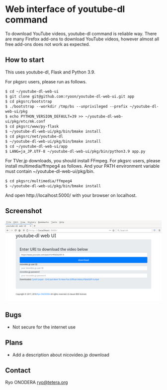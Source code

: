 # Web interface of youtube-dl command

To download YouTube videos, youtube-dl command is reliable way.
There are many Firefox add-ons to download YouTube videos,
however almost all free add-ons does not work as expected.

## How to start
This uses youtube-dl, Flask and Python 3.9.

For pkgsrc users, please run as follows.

```
$ cd ~/youtube-dl-web-ui
$ git clone git@github.com:ryoon/youtube-dl-web-ui.git app
$ cd pkgsrc/bootstrap
$ ./bootstrap --workdir /tmp/bs --unprivileged --prefix ~/youtube-dl-web-ui/pkg
$ echo PYTHON_VERSION_DEFAULT=39 >> ~/youtube-dl-web-ui/pkg/etc/mk.conf
$ cd pkgsrc/www/py-flask
$ ~/youtube-dl-web-ui/pkg/bin/bmake install
$ cd pkgsrc/net/youtube-dl
$ ~/youtube-dl-web-ui/pkg/bin/bmake install
$ cd ~/youtube-dl-web-ui/app
$ LANG=ja_JP.UTF-8 ~/youtube-dl-web-ui/pkg/bin/python3.9 app.py
```

For TVer.jp downloads, you should install FFmpeg.
For pkgsrc users, please install multimedia/ffmpeg4 as follows.
And your PATH environment variable must contain ~/youtube-dl-web-ui/pkg/bin.

```
$ cd pkgsrc/multimedia/ffmpeg4
$ ~/youtube-dl-web-ui/pkg/bin/bmake install
```

And open http://localhost:5000/ with your browser on localhost.

## Screenshot
![browser](https://raw.githubusercontent.com/ryoon/youtube-dl-web-ui/master/screenshot.png)

## Bugs
* Not secure for the internet use

## Plans
* Add a description about nicovideo.jp download

## Contact
Ryo ONODERA <ryo@tetera.org>

